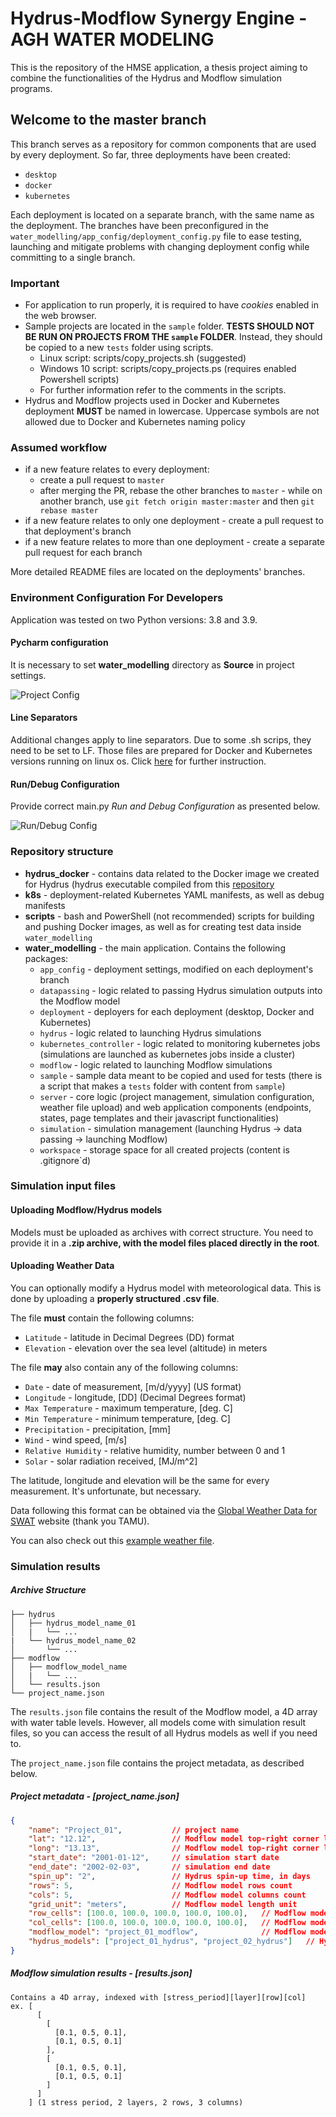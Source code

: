 # Hydrus-Modflow Synergy Engine - AGH WATER MODELING
This is the repository of the HMSE application, a thesis project aiming
to combine the functionalities of the Hydrus and Modflow simulation programs. 

## Welcome to the master branch
This branch serves as a repository for common components that are used by every deployment. 
So far, three deployments have been created:
* `desktop`
* `docker`
* `kubernetes`

Each deployment is located on a separate branch, with the same name as the deployment.
The branches have been preconfigured in the `water_modelling/app_config/deployment_config.py` file
to ease testing, launching and mitigate problems with changing deployment config while committing 
to a single branch.

### Important
* For application to run properly, it is required to have *cookies* enabled in the web browser.
* Sample projects are located in the `sample` folder. **TESTS SHOULD NOT BE RUN ON PROJECTS FROM THE `sample` FOLDER**.
Instead, they should be copied to a new `tests` folder using scripts.
	+ Linux script: scripts/copy_projects.sh (suggested)
	+ Windows 10 script: scripts/copy_projects.ps (requires enabled Powershell scripts)
	+ For further information refer to the comments in the scripts.
* Hydrus and Modflow projects used in Docker and Kubernetes deployment **MUST** be named in lowercase. Uppercase
symbols are not allowed due to Docker and Kubernetes naming policy

### Assumed workflow
* if a new feature relates to every deployment:
  + create a pull request to `master`
  + after merging the PR, rebase the other branches to `master` - while on another branch,
    use `git fetch origin master:master` and then `git rebase master`
* if a new feature relates to only one deployment - create a pull request to that deployment's branch
* if a new feature relates to more than one deployment - create a separate pull request for each branch

More detailed README files are located on the deployments' branches.


### Environment Configuration For Developers
Application was tested on two Python versions: 3.8 and 3.9. 
#### Pycharm configuration
It is necessary to set **water_modelling** directory as **Source** in project settings.
 
![Project Config](water_modelling/sample/screenshots/project_config.PNG)

#### Line Separators
Additional changes apply to line separators. Due to some .sh scrips, they need to be set to LF. 
Those files are prepared for Docker and Kubernetes versions running on linux os. Click
[here](https://www.jetbrains.com/help/idea/configuring-line-endings-and-line-separators.html) for further instruction.
#### Run/Debug Configuration
Provide correct main.py *Run and Debug Configuration* as presented below.

![Run/Debug Config](water_modelling/sample/screenshots/run_debug_config.PNG)

### Repository structure
* **hydrus_docker** - contains data related to the Docker image we created for Hydrus (hydrus executable compiled
from this [repository](https://github.com/AgriHarmony/HYDRUS-1-D-gfortran)
* **k8s** - deployment-related Kubernetes YAML manifests, as well as debug manifests
* **scripts** - bash and PowerShell (not recommended) scripts for building and pushing Docker images, as well 
as for creating test data inside `water_modelling`
* **water_modelling** - the main application. Contains the following packages:
  + `app_config` - deployment settings, modified on each deployment's branch
  + `datapassing` - logic related to passing Hydrus simulation outputs into the Modflow model 
  + `deployment` - deployers for each deployment (desktop, Docker and Kubernetes)
  + `hydrus` - logic related to launching Hydrus simulations
  + `kubernetes_controller` - logic related to monitoring kubernetes jobs (simulations are 
  launched as kubernetes jobs inside a cluster)
  + `modflow` - logic related to launching Modflow simulations
  + `sample` - sample data meant to be copied and used for tests (there is a script that makes a `tests` folder 
  with content from `sample`)
  + `server` - core logic (project management, simulation configuration, weather file upload)
  and web application components (endpoints, states, page templates and their javascript
  functionalities)
  + `simulation` - simulation management (launching Hydrus -> data passing -> launching Modflow)
  + `workspace` - storage space for all created projects (content is .gitignore`d)


### Simulation input files
#### Uploading Modflow/Hydrus models
Models must be uploaded as archives with correct structure. You need to provide it in a **.zip archive,
with the model files placed directly in the root**.

#### Uploading Weather Data
You can optionally modify a Hydrus model with meteorological data. This is done by uploading a **properly
structured .csv file**.

The file **must** contain the following columns:
* `Latitude` - latitude in Decimal Degrees (DD) format
* `Elevation` - elevation over the sea level (altitude) in meters

The file **may** also contain any of the following columns:
* `Date` - date of measurement, [m/d/yyyy] (US format)
* `Longitude` - longitude, [DD] (Decimal Degrees format)
* `Max Temperature` - maximum temperature, [deg. C]
* `Min Temperature` - minimum temperature, [deg. C]
* `Precipitation` - precipitation, [mm]
* `Wind` - wind speed, [m/s]
* `Relative Humidity` - relative humidity, number between 0 and 1
* `Solar` - solar radiation received, [MJ/m^2]

The latitude, longitude and elevation will be the same for every measurement. It's unfortunate,
but necessary.

Data following this format can be obtained via the
[Global Weather Data for SWAT](https://globalweather.tamu.edu) website (thank you TAMU).

You can also check out this [example weather file](water_modelling/sample/weather_data/weatherdata.csv).


### Simulation results
##### Archive Structure
```
├── hydrus
│   ├── hydrus_model_name_01
│   |   └── ...
|   └── hydrus_model_name_02
│       └── ...
├── modflow
│   ├── modflow_model_name
│   |   └── ...
│   └── results.json
└── project_name.json
```

The `results.json` file contains the result of the Modflow model, a 4D array with water table levels.
However, all models come with simulation result files, so you can access the result of all Hydrus models
as well if you need to.

The `project_name.json` file contains the project metadata, as described below.

##### Project metadata - *[project_name.json]*
```json
{
    "name": "Project_01",           // project name
    "lat": "12.12",                 // Modflow model top-right corner latitude
    "long": "13.13",                // Modflow model top-right corner longitude
    "start_date": "2001-01-12",     // simulation start date
    "end_date": "2002-02-03",       // simulation end date 
    "spin_up": "2",                 // Hydrus spin-up time, in days
    "rows": 5,                      // Modflow model rows count
    "cols": 5,                      // Modflow model columns count
    "grid_unit": "meters",          // Modflow model length unit
    "row_cells": [100.0, 100.0, 100.0, 100.0, 100.0],   // Modflow model row heights (given in the grid unit)
    "col_cells": [100.0, 100.0, 100.0, 100.0, 100.0],   // Modflow model column widths (given in the grid unit)
    "modflow_model": "project_01_modflow",              // Modflow model name
    "hydrus_models": ["project_01_hydrus", "project_02_hydrus"]   // Hydrus model names
}
```

##### Modflow simulation results - *[results.json]*
```
Contains a 4D array, indexed with [stress_period][layer][row][col]
ex. [
      [
        [ 
          [0.1, 0.5, 0.1], 
          [0.1, 0.5, 0.1] 
        ],
        [ 
          [0.1, 0.5, 0.1],
          [0.1, 0.5, 0.1] 
        ]
      ]
    ] (1 stress period, 2 layers, 2 rows, 3 columns)
```
